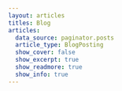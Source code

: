 ```yaml
---
layout: articles
titles: Blog
articles:
  data_source: paginator.posts
  article_type: BlogPosting
  show_cover: false
  show_excerpt: true
  show_readmore: true
  show_info: true
---
```





